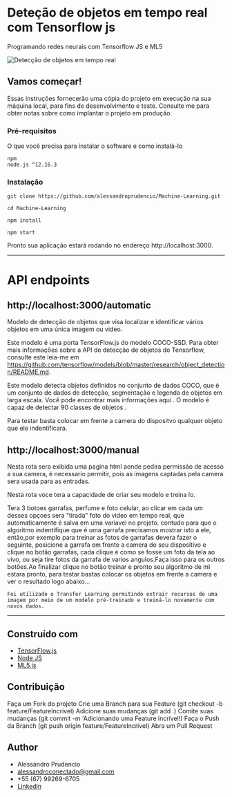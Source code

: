 # Deteção de objetos em tempo real com Tensorflow js

Programando redes neurais com Tensorflow JS e ML5

![Detecção de objetos em tempo real](./ml.gif)

## Vamos começar!

Essas instruções fornecerão uma cópia do projeto em execução na sua máquina local, para fins de desenvolvimento e teste. Consulte me  para obter notas sobre como implantar o projeto em produção.

### Pré-requisitos

O que você precisa para instalar o software e como instalá-lo

```
npm
node.js ^12.16.3
```

### Instalação

```
git clone https://github.com/alessandroprudencio/Machine-Learning.git
```

```
cd Machine-Learning 
```

```
npm install
```

```
npm start
```

Pronto sua aplicação estará  rodando no endereço http://localhost:3000.
___

# API endpoints

## http://localhost:3000/automatic

Modelo de detecção de objetos que visa localizar e identificar vários objetos em uma única imagem ou video.

Este modelo é uma porta TensorFlow.js do modelo COCO-SSD. Para obter mais informações sobre a API de detecção de objetos do Tensorflow, consulte este leia-me em https://github.com/tensorflow/models/blob/master/research/object_detection/README.md.

Este modelo detecta objetos definidos no conjunto de dados COCO, que é um conjunto de dados de detecção, segmentação e legenda de objetos em larga escala. Você pode encontrar mais informações aqui . O modelo é capaz de detectar 90 classes de objetos .

Para testar basta colocar em frente  a camera do dispositvo qualquer objeto que ele indentificara.


## http://localhost:3000/manual
   
Nesta rota sera exibida uma pagina html aonde pedira permissão de acesso a sua camera, é necessario permitir, pois as imagens captadas pela camera sera usada para as entradas.

Nesta rota voce tera a capacidade de criar seu modelo e treina lo.

Tera 3 botoes garrafas, perfume e foto celular, ao clicar em cada um desses opçoes sera "tirada" foto do video em tempo real, que automaticamente é salva em uma variavel no projeto. contudo para que o algoritmo indentifique que é uma garrafa precisamos mostrar isto a ele, então,por exemplo para treinar as fotos de garrafas devera fazer o seguinte, posicione a garrafa em frente a camera do seu dispositivo e clique no botão garrafas, cada clique é como se fosse um foto da tela ao vivo, ou seja tire fotos  da garrafa de varios angulos.Faça isso para os outros botões.Ao finalizar clique no botão treinar  e pronto seu algoritmo de ml estara pronto, para testar bastas colocar os objetos em frente a camera e ver o resultado logo abaixo...

    Foi utilizado o Transfer Learning permitindo extrair recursos de uma imagem por meio de um modelo pré-treinado e treiná-lo novamente com novos dados.


___

## Construído com

* [TensorFlow.js ](https://www.tensorflow.org/js)
* [Node JS](https://nodejs.org/)
* [ML5.js](https://ml5js.org/)

## Contribuição

Faça um Fork do projeto
Crie uma Branch para sua Feature (git checkout -b feature/FeatureIncrivel)
Adicione suas mudanças (git add .)
Comite suas mudanças (git commit -m 'Adicionando uma Feature incrível!)
Faça o Push da Branch (git push origin feature/FeatureIncrivel)
Abra um Pull Request

## Author

* Alessandro Prudencio 
* alessandroconectado@gmail.com
* +55 (67) 99269-6705
* [Linkedin](https://www.linkedin.com/in/alessandro-prudencio/)



